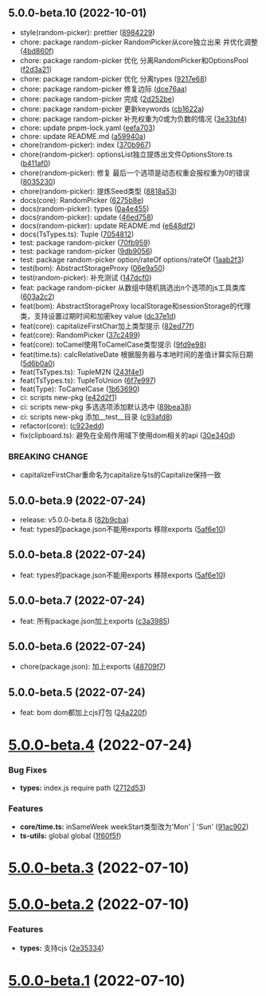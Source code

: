 ## 5.0.0-beta.10 (2022-10-01)

* style(random-picker): prettier ([8984229](https://github.com/mengxinssfd/ts-utils/commit/8984229))
* chore: package random-picker RandomPicker从core独立出来 并优化调整 ([4bd860f](https://github.com/mengxinssfd/ts-utils/commit/4bd860f))
* chore: package random-picker 优化 分离RandomPicker和OptionsPool ([f2d3a21](https://github.com/mengxinssfd/ts-utils/commit/f2d3a21))
* chore: package random-picker 优化 分离types ([9217e68](https://github.com/mengxinssfd/ts-utils/commit/9217e68))
* chore: package random-picker 修复边际 ([dce76aa](https://github.com/mengxinssfd/ts-utils/commit/dce76aa))
* chore: package random-picker 完成 ([2d252be](https://github.com/mengxinssfd/ts-utils/commit/2d252be))
* chore: package random-picker 更新keywords ([cb1622a](https://github.com/mengxinssfd/ts-utils/commit/cb1622a))
* chore: package random-picker 补充权重为0或为负数的情况 ([3e33bf4](https://github.com/mengxinssfd/ts-utils/commit/3e33bf4))
* chore: update pnpm-lock.yaml ([eefa703](https://github.com/mengxinssfd/ts-utils/commit/eefa703))
* chore: update README.md ([a59940a](https://github.com/mengxinssfd/ts-utils/commit/a59940a))
* chore(random-picker): index ([370b967](https://github.com/mengxinssfd/ts-utils/commit/370b967))
* chore(random-picker): optionsList独立提炼出文件OptionsStore.ts ([b411af0](https://github.com/mengxinssfd/ts-utils/commit/b411af0))
* chore(random-picker): 修复 最后一个选项是动态权重会报权重为0的错误 ([8035230](https://github.com/mengxinssfd/ts-utils/commit/8035230))
* chore(random-picker): 提炼Seed类型 ([8818a53](https://github.com/mengxinssfd/ts-utils/commit/8818a53))
* docs(core): RandomPicker ([6275b8e](https://github.com/mengxinssfd/ts-utils/commit/6275b8e))
* docs(random-picker): types ([0a4e455](https://github.com/mengxinssfd/ts-utils/commit/0a4e455))
* docs(random-picker): update ([46ed758](https://github.com/mengxinssfd/ts-utils/commit/46ed758))
* docs(random-picker): update README.md ([e648df2](https://github.com/mengxinssfd/ts-utils/commit/e648df2))
* docs(TsTypes.ts): Tuple ([7054812](https://github.com/mengxinssfd/ts-utils/commit/7054812))
* test: package random-picker ([70fb959](https://github.com/mengxinssfd/ts-utils/commit/70fb959))
* test: package random-picker ([9db9056](https://github.com/mengxinssfd/ts-utils/commit/9db9056))
* test: package random-picker option/rateOf options/rateOf ([1aab2f3](https://github.com/mengxinssfd/ts-utils/commit/1aab2f3))
* test(bom): AbstractStorageProxy ([06e9a50](https://github.com/mengxinssfd/ts-utils/commit/06e9a50))
* test(random-picker): 补充测试 ([147dcf0](https://github.com/mengxinssfd/ts-utils/commit/147dcf0))
* feat: package random-picker 从数组中随机挑选出n个选项的js工具类库 ([603a2c2](https://github.com/mengxinssfd/ts-utils/commit/603a2c2))
* feat(bom): AbstractStorageProxy localStorage和sessionStorage的代理类，支持设置过期时间和加密key value ([dc37e1d](https://github.com/mengxinssfd/ts-utils/commit/dc37e1d))
* feat(core): capitalizeFirstChar加上类型提示 ([82ed77f](https://github.com/mengxinssfd/ts-utils/commit/82ed77f))
* feat(core): RandomPicker ([37c2499](https://github.com/mengxinssfd/ts-utils/commit/37c2499))
* feat(core): toCamel使用ToCamelCase类型提示 ([9fd9e98](https://github.com/mengxinssfd/ts-utils/commit/9fd9e98))
* feat(time.ts): calcRelativeDate 根据服务器与本地时间的差值计算实际日期 ([5d6b0a0](https://github.com/mengxinssfd/ts-utils/commit/5d6b0a0))
* feat(TsTypes.ts): TupleM2N ([243f4e1](https://github.com/mengxinssfd/ts-utils/commit/243f4e1))
* feat(TsTypes.ts): TupleToUnion ([6f7e997](https://github.com/mengxinssfd/ts-utils/commit/6f7e997))
* feat(Type): ToCamelCase ([1b63690](https://github.com/mengxinssfd/ts-utils/commit/1b63690))
* ci: scripts new-pkg ([e42d2f1](https://github.com/mengxinssfd/ts-utils/commit/e42d2f1))
* ci: scripts new-pkg 多选选项添加默认选中 ([89bea38](https://github.com/mengxinssfd/ts-utils/commit/89bea38))
* ci: scripts new-pkg 添加__test__目录 ([c93afd8](https://github.com/mengxinssfd/ts-utils/commit/c93afd8))
* refactor(core): ([c923edd](https://github.com/mengxinssfd/ts-utils/commit/c923edd))
* fix(clipboard.ts): 避免在全局作用域下使用dom相关的api ([30e340d](https://github.com/mengxinssfd/ts-utils/commit/30e340d))


### BREAKING CHANGE

* capitalizeFirstChar重命名为capitalize与ts的Capitalize保持一致


## 5.0.0-beta.9 (2022-07-24)

* release: v5.0.0-beta.8 ([82b9cba](https://github.com/mengxinssfd/ts-utils/commit/82b9cba))
* feat: types的package.json不能用exports 移除exports ([5af6e10](https://github.com/mengxinssfd/ts-utils/commit/5af6e10))



## 5.0.0-beta.8 (2022-07-24)

* feat: types的package.json不能用exports 移除exports ([5af6e10](https://github.com/mengxinssfd/ts-utils/commit/5af6e10))



## 5.0.0-beta.7 (2022-07-24)

* feat: 所有package.json加上exports ([c3a3985](https://github.com/mengxinssfd/ts-utils/commit/c3a3985))



## 5.0.0-beta.6 (2022-07-24)

* chore(package.json): 加上exports ([48709f7](https://github.com/mengxinssfd/ts-utils/commit/48709f7))



## 5.0.0-beta.5 (2022-07-24)

* feat: bom dom都加上cjs打包 ([24a220f](https://github.com/mengxinssfd/ts-utils/commit/24a220f))



# [5.0.0-beta.4](https://github.com/mengxinssfd/ts-utils/compare/v5.0.0-beta.3...v5.0.0-beta.4) (2022-07-24)


### Bug Fixes

* **types:** index.js require path ([2712d53](https://github.com/mengxinssfd/ts-utils/commit/2712d530d13981bb3e5ebc019a57088478079a72))


### Features

* **core/time.ts:** inSameWeek weekStart类型改为'Mon' | 'Sun' ([91ac902](https://github.com/mengxinssfd/ts-utils/commit/91ac902c635f75962d104f8b55b1f9d3f309d864))
* **ts-utils:** global global ([1f60f5f](https://github.com/mengxinssfd/ts-utils/commit/1f60f5fd70165034ec181bd860b434869ba29ab8))



# [5.0.0-beta.3](https://github.com/mengxinssfd/ts-utils/compare/v5.0.0-beta.2...v5.0.0-beta.3) (2022-07-10)



# [5.0.0-beta.2](https://github.com/mengxinssfd/ts-utils/compare/v5.0.0-beta.1...v5.0.0-beta.2) (2022-07-10)


### Features

* **types:** 支持cjs ([2e35334](https://github.com/mengxinssfd/ts-utils/commit/2e3533472da3d9e798ef79187a36a2cfc630380d))



# [5.0.0-beta.1](https://github.com/mengxinssfd/ts-utils/compare/v5.0.0-beta.0...v5.0.0-beta.1) (2022-07-10)




